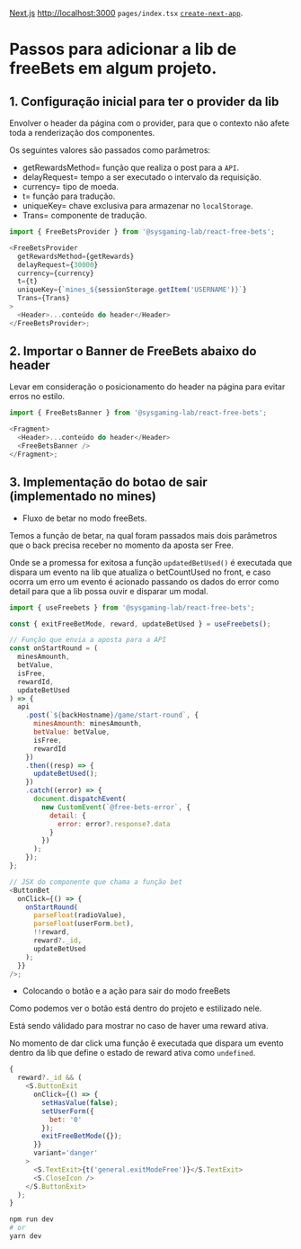 [Next.js](https://nextjs.org/) [http://localhost:3000](http://localhost:3000) `pages/index.tsx` [`create-next-app`](https://github.com/vercel/next.js/tree/canary/packages/create-next-app).

# Passos para adicionar a lib de freeBets em algum projeto.

## 1. Configuração inicial para ter o provider da lib

Envolver o header da página com o provider, para que o contexto não afete toda a renderização dos componentes.

Os seguintes valores são passados ​​como parâmetros:

- getRewardsMethod= função que realiza o post para a `API`.
- delayRequest= tempo a ser executado o intervalo da requisição.
- currency= tipo de moeda.
- t= função para tradução.
- uniqueKey= chave exclusiva para armazenar no `localStorage`.
- Trans= componente de tradução.

```javascript
import { FreeBetsProvider } from '@sysgaming-lab/react-free-bets';

<FreeBetsProvider
  getRewardsMethod={getRewards}
  delayRequest={30000}
  currency={currency}
  t={t}
  uniqueKey={`mines_${sessionStorage.getItem('USERNAME')}`}
  Trans={Trans}
>
  <Header>...conteúdo do header</Header>
</FreeBetsProvider>;
```

## 2. Importar o Banner de FreeBets abaixo do header

Levar em consideração o posicionamento do header na página para evitar erros no estilo.

```javascript
import { FreeBetsBanner } from '@sysgaming-lab/react-free-bets';

<Fragment>
  <Header>...conteúdo do header</Header>
  <FreeBetsBanner />
</Fragment>;
```

## 3. Implementação do botao de sair (implementado no mines)

- Fluxo de betar no modo freeBets.

Temos a função de betar, na qual foram passados ​​mais dois parâmetros que o back precisa receber no momento da aposta ser Free.

Onde se a promessa for exitosa a função `updatedBetUsed()` é executada que dispara um evento na lib que atualiza o betCountUsed no front, e caso ocorra um erro um evento é acionado passando os dados do error como detail para que a lib possa ouvir e disparar um modal.

```javascript
import { useFreebets } from '@sysgaming-lab/react-free-bets';

const { exitFreeBetMode, reward, updateBetUsed } = useFreebets();

// Função que envia a aposta para a API
const onStartRound = (
  minesAmounth,
  betValue,
  isFree,
  rewardId,
  updateBetUsed
) => {
  api
    .post(`${backHostname}/game/start-round`, {
      minesAmounth: minesAmounth,
      betValue: betValue,
      isFree,
      rewardId
    })
    .then((resp) => {
      updateBetUsed();
    })
    .catch((error) => {
      document.dispatchEvent(
        new CustomEvent(`@free-bets-error`, {
          detail: {
            error: error?.response?.data
          }
        })
      );
    });
};

// JSX do componente que chama a função bet
<ButtonBet
  onClick={() => {
    onStartRound(
      parseFloat(radioValue),
      parseFloat(userForm.bet),
      !!reward,
      reward?._id,
      updateBetUsed
    );
  }}
/>;
```

- Colocando o botão e a ação para sair do modo freeBets

Como podemos ver o botão está dentro do projeto e estilizado nele.

Está sendo válidado para mostrar no caso de haver uma reward ativa.

No momento de dar click uma função ê executada que dispara um evento dentro da lib que define o estado de reward ativa como `undefined`.

```javascript
{
  reward?._id && (
    <S.ButtonExit
      onClick={() => {
        setHasValue(false);
        setUserForm({
          bet: '0'
        });
        exitFreeBetMode({});
      }}
      variant='danger'
    >
      <S.TextExit>{t('general.exitModeFree')}</S.TextExit>
      <S.CloseIcon />
    </S.ButtonExit>
  );
}
```

```bash
npm run dev
# or
yarn dev
```
